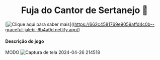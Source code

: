 <h1 style="text-align: center;"><b> Fuja do Cantor de Sertanejo 🏃 </b></h1>

[![Clique aqui para saber mais](https://img.shields.io/badge/Clique%20aqui%20para%20saber%20mais-Link-blue)]((https://662c4581769e9059affd4c0b--graceful-jalebi-6b4a0d.netlify.app/)

<h4><b>Descrição do jogo</b></h4>





MODO
![Captura de tela 2024-04-26 214518](https://github.com/amandabarboza/Game-Fuja-do-Cantor-de-Sertanejo/assets/71797931/49b696f8-c3c5-4680-bb49-341ae7149592)

